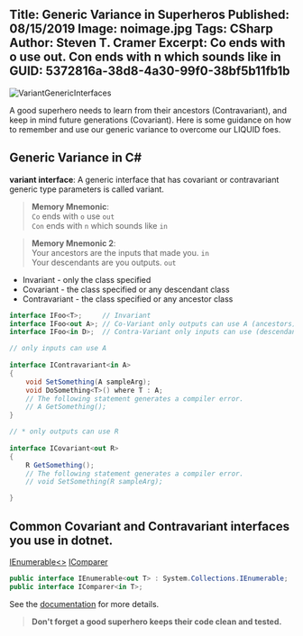 Title: Generic Variance in Superheros
Published: 08/15/2019
Image: noimage.jpg
Tags: CSharp
Author: Steven T. Cramer
Excerpt: Co ends with o use out.  Con ends with n which sounds like in
GUID: 5372816a-38d8-4a30-99f0-38bf5b11fb1b
---

![][VariantGenericInterfacesImage]

A good superhero needs to learn from their ancestors (Contravariant), and keep in mind future generations (Covariant).  Here is some guidance on how to remember and use our generic variance to overcome our LIQUID foes.

## Generic Variance in C#

**variant interface**: A generic interface that has covariant or contravariant generic type parameters is called variant.

> **Memory Mnemonic**:  
> `Co` ends with `o` use `out`  
> `Con` ends with `n` which sounds like `in`

> **Memory Mnemonic 2**:  
> Your ancestors are the inputs that made you. `in`  
> Your descendants are you outputs. `out`

- Invariant - only the class specified
- Covariant - the class specified or any descendant class
- Contravariant - the class specified or any ancestor class

```csharp
interface IFoo<T>;     // Invariant
interface IFoo<out A>; // Co-Variant only outputs can use A (ancestors)
interface IFoo<in D>;  // Contra-Variant only inputs can use (descendants)
```

```csharp
// only inputs can use A 
 
interface IContravariant<in A>
{
    void SetSomething(A sampleArg);
    void DoSomething<T>() where T : A;
    // The following statement generates a compiler error.
    // A GetSomething();
}
```
```csharp
// * only outputs can use R
 
interface ICovariant<out R>
{
    R GetSomething();
    // The following statement generates a compiler error.
    // void SetSomething(R sampleArg);

}
```
## Common **Covariant** and **Contravariant** interfaces you use in dotnet.

[IEnumerable<>](https://docs.microsoft.com/en-us/dotnet/api/system.collections.generic.ienumerable-1)
[IComparer](https://docs.microsoft.com/en-us/dotnet/api/system.collections.generic.icomparer-1)

```csharp
public interface IEnumerable<out T> : System.Collections.IEnumerable;
public interface IComparer<in T>;
```

See the [documentation](https://docs.microsoft.com/en-us/dotnet/csharp/programming-guide/concepts/covariance-contravariance/creating-variant-generic-interfaces#declaring-variant-generic-interfaces) for more details.

>**Don't forget a good superhero keeps their code clean and tested.**

<!---
## Mentorship

If you are tired of coding alone come join us at the [FreezeTeam](https://twitter.com/TheFreezeTeam1).

-->

[VariantGenericInterfacesImage]: /../images/VariantGenericInterfaces.png "VariantGenericInterfaces"
